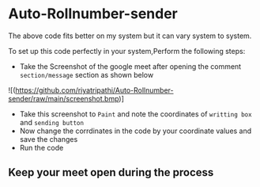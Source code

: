 # Auto-Rollnumber-sender

The above code fits better on my system but it can vary system to system.

To set up this code perfectly in your system,Perform the following steps:

- Take the Screenshot of the google meet after opening the comment `section/message` section as shown below

![(https://github.com/riyatripathi/Auto-Rollnumber-sender/raw/main/screenshot.bmp)]
- Take this screenshot to `Paint` and note the coordinates of `writting box` and `sending button`
- Now change the corrdinates in the code by your coordinate values and save the changes
- Run the code

## Keep your meet open during the process
